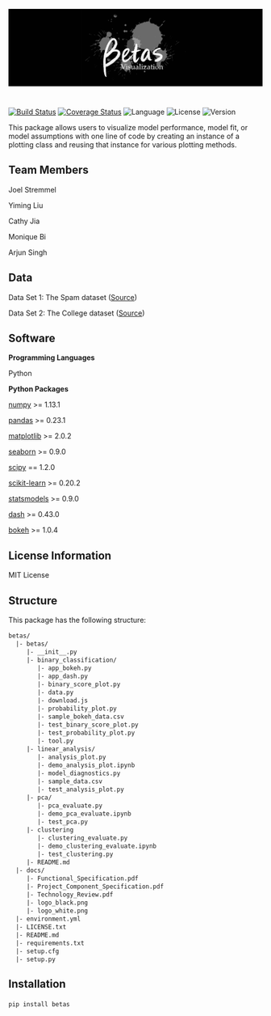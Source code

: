 ![logo](docs/logo_black.png)
#

[![Build Status](https://travis-ci.org/betas-org/betas.svg?branch=master)](https://travis-ci.org/betas-org/betas)
[![Coverage Status](https://coveralls.io/repos/github/betas-org/betas/badge.svg?branch=master)](https://coveralls.io/github/betas-org/betas?branch=master)
![Language](https://img.shields.io/badge/language-python-blue.svg)
![License](https://img.shields.io/badge/license-MIT-black.svg)
![Version](https://img.shields.io/pypi/v/betas.svg)

This package allows users to visualize model performance, model fit, or model assumptions with one line of code by creating an instance of a plotting class and reusing that instance for various plotting methods.

## Team Members
Joel Stremmel

Yiming Liu

Cathy Jia

Monique Bi

Arjun Singh

## Data

Data Set 1: The Spam dataset ([Source](https://web.stanford.edu/~hastie/ElemStatLearn/datasets/spam.data))

Data Set 2: The College dataset ([Source](http://www-bcf.usc.edu/~gareth/ISL/College.csv))

## Software
**Programming Languages**

Python

**Python Packages**

[numpy](http://www.numpy.org) >= 1.13.1

[pandas](https://pandas.pydata.org) >= 0.23.1

[matplotlib](https://matplotlib.org) >= 2.0.2

[seaborn](https://seaborn.pydata.org) >= 0.9.0

[scipy](http://scipy.github.io/devdocs/) == 1.2.0

[scikit-learn](https://scikit-learn.org) >= 0.20.2

[statsmodels](https://www.statsmodels.org) >= 0.9.0

[dash](https://dash.plot.ly) >= 0.43.0

[bokeh](https://bokeh.pydata.org) >= 1.0.4

## License Information

MIT License


## Structure
This package has the following structure:
```
betas/
  |- betas/
     |- __init__.py
     |- binary_classification/
        |- app_bokeh.py
        |- app_dash.py
        |- binary_score_plot.py
        |- data.py
        |- download.js
        |- probability_plot.py
        |- sample_bokeh_data.csv
        |- test_binary_score_plot.py
        |- test_probability_plot.py
        |- tool.py
     |- linear_analysis/
        |- analysis_plot.py
        |- demo_analysis_plot.ipynb
        |- model_diagnostics.py
        |- sample_data.csv
        |- test_analysis_plot.py
     |- pca/
        |- pca_evaluate.py
        |- demo_pca_evaluate.ipynb
        |- test_pca.py
     |- clustering
        |- clustering_evaluate.py
        |- demo_clustering_evaluate.ipynb
        |- test_clustering.py
     |- README.md
  |- docs/
     |- Functional_Specification.pdf
     |- Project_Component_Specification.pdf
     |- Technology_Review.pdf
     |- logo_black.png
     |- logo_white.png
  |- environment.yml
  |- LICENSE.txt
  |- README.md
  |- requirements.txt
  |- setup.cfg
  |- setup.py
```

## Installation
`pip install betas`
